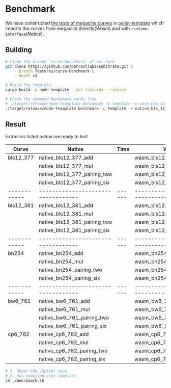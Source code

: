 # Benchmark

We have constructed [the tests of megaclite curves][tests] in [pallet-template][benchmark] which imports the curves from megaclite directly(*Wasm*) and with `runtime-interface`(*Native*).


## Building

```bash
# Clone the branch `curve-benchmark` of our fork
git clone https://github.com/patractlabs/substrate.git \
    --branch features/curve-benchmark \
    --depth =1

# Build the template
cargo build -p node-template --all-features --release

# Check the command benchmark works fine
# ./target/release/node-teamplate benchmark -p template -e wasm_bls_12_381_add
./target/release/node-teamplate benchmark -p template -e native_bls_12_381_add

```

## Result

Extrinsics listed below are ready to test

| Curve      | Native                           | Time | Wasm                           | Time |
|------------|----------------------------------|------|--------------------------------|------|
| bls12\_377 | native\_bls12\_377\_add          |      | wasm\_bls12\_377\_add          |      |
|            | native\_bls12\_377\_mul          |      | wasm\_bls12\_377\_mul          |      |
|            | native\_bls12\_377\_pairing\_two |      | wasm\_bls12\_377\_pairing\_two |      |
|            | native\_bls12\_377\_pairing\_six |      | wasm\_bls12\_377\_pairing\_six |      |
|------------|----------------------------------|------|--------------------------------|------|
| bls12\_381 | native\_bls12\_381\_add          |      | wasm\_bls12\_381\_add          |      |
|            | native\_bls12\_381\_mul          |      | wasm\_bls12\_381\_mul          |      |
|            | native\_bls12\_381\_pairing\_two |      | wasm\_bls12\_381\_pairing\_two |      |
|            | native\_bls12\_381\_pairing\_six |      | wasm\_bls12\_381\_pairing\_six |      |
|------------|----------------------------------|------|--------------------------------|------|
| bn254      | native\_bn254\_add               |      | wasm\_bn254\_add               |      |
|            | native\_bn254\_mul               |      | wasm\_bn254\_mul               |      |
|            | native\_bn254\_pairing\_two      |      | wasm\_bn254\_pairing\_two      |      |
|            | native\_bn254\_pairing\_six      |      | wasm\_bn254\_pairing\_six      |      |
|------------|----------------------------------|------|--------------------------------|------|
| bw6\_761   | native\_bw6\_761\_add            |      | wasm\_bw6\_761\_add            |      |
|            | native\_bw6\_761\_mul            |      | wasm\_bw6\_761\_mul            |      |
|            | native\_bw6\_761\_pairing\_two   |      | wasm\_bw6\_761\_pairing\_two   |      |
|            | native\_bw6\_761\_pairing\_six   |      | wasm\_bw6\_761\_pairing\_six   |      |
| cp6\_782   | native\_cp6\_782\_add            |      | wasm\_cp6\_782\_add            |      |
|            | native\_cp6\_782\_mul            |      | wasm\_cp6\_782\_mul            |      |
|            | native\_cp6\_782\_pairing\_two   |      | wasm\_cp6\_782\_pairing\_two   |      |
|            | native\_cp6\_782\_pairing\_six   |      | wasm\_cp6\_782\_pairing\_six   |      |

```bash
# 1. Under the jupiter repo
# 2. Has compiled node-template
sh ./benchmark.sh
```


[benchmark]: https://github.com/patractlabs/substrate/blob/features/curve-benchmark/bin/node-template/pallets/template/src/lib.rs
[tests]: https://github.com/patractlabs/megaclite/tree/master/crates/arkworks/src/tests
